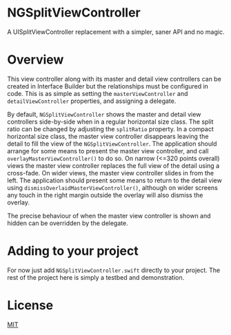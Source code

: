 # NGSplitViewController
A UISplitViewController replacement with a simpler, saner API and no magic.

# Overview

This view controller along with its master and detail view controllers can be created in Interface Builder
but the relationships must be configured in code. This is as simple as setting the `masterViewController` and
`detailViewController` properties, and assigning a delegate.

By default, `NGSplitViewController` shows the master and detail view controllers side-by-side when in a
regular horizontal size class. The split ratio can be changed by adjusting the `splitRatio` property.
In a compact horizontal size class, the master view controller disappears leaving the detail to fill the
view of the `NGSplitViewController`. The application should arrange for some means to present the master
view controller, and call `overlayMasterViewController()` to do so. On narrow (<=320 points overall) views
the master view controller replaces the full view of the detail using a cross-fade. On wider views, the
master view controller slides in from the left. The application should present some means to return to
the detail view using `dismissOverlaidMasterViewController()`, although on wider screens any touch in the
right margin outside the overlay will also dismiss the overlay.

The precise behaviour of when the master view controller is shown and hidden can be overridden by the
delegate.


# Adding to your project

For now just add `NGSplitViewController.swift` directly to your project. The rest of the project here is simply a testbed and demonstration.

# License

[MIT](http://opensource.org/licenses/MIT)
